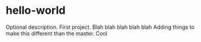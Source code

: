 # hello-world
Optional description. First project.
Blah blah blah blah blah
Adding things to make this different than the master.
Cool
